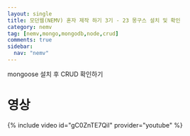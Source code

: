 ```yaml
---
layout: single
title: 모던웹(NEMV) 혼자 제작 하기 3기 - 23 몽구스 설치 및 확인
category: nemv
tag: [nemv,mongo,mongodb,node,crud]
comments: true
sidebar:
  nav: "nemv"
---
```


mongoose 설치 후 CRUD 확인하기

# 영상

{% include video id="gC0ZnTE7QiI" provider="youtube" %}  


